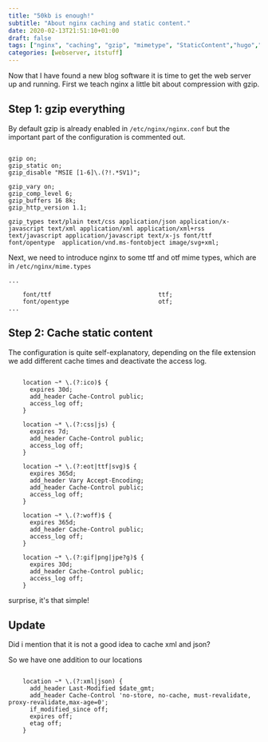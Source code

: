 ```yaml
---
title: "50kb is enough!"
subtitle: "About nginx caching and static content."
date: 2020-02-13T21:51:10+01:00
draft: false
tags: ["nginx", "caching", "gzip", "mimetype", "StaticContent","hugo","webserver"]
categories: [webserver, itstuff]
---
```


Now that I have found a new blog software it is time to get the web server up and running.
First we teach nginx a little bit about compression with gzip.

## Step 1: gzip everything

By default gzip is already enabled in `/etc/nginx/nginx.conf` but the important part of the configuration is commented out.
<!--more-->
``` nginx

gzip on;
gzip_static on;
gzip_disable "MSIE [1-6]\.(?!.*SV1)";

gzip_vary on;
gzip_comp_level 6;
gzip_buffers 16 8k;
gzip_http_version 1.1;

gzip_types text/plain text/css application/json application/x-javascript text/xml application/xml application/xml+rss text/javascript application/javascript text/x-js font/ttf font/opentype  application/vnd.ms-fontobject image/svg+xml;

```

Next, we need to introduce nginx to some ttf and otf mime types, which are in `/etc/nginx/mime.types`

``` nginx
...

    font/ttf                              ttf;
    font/opentype                         otf;
...

```

## Step 2: Cache static content

The configuration is quite self-explanatory, depending on the file extension we add
different cache times and deactivate the access log.

``` nginx

    location ~* \.(?:ico)$ {
      expires 30d;
      add_header Cache-Control public;
      access_log off;
    }

    location ~* \.(?:css|js) {
      expires 7d;
      add_header Cache-Control public;
      access_log off;
    }

    location ~* \.(?:eot|ttf|svg)$ {
      expires 365d;
      add_header Vary Accept-Encoding;
      add_header Cache-Control public;
      access_log off;
    }

    location ~* \.(?:woff)$ {
      expires 365d;
      add_header Cache-Control public;
      access_log off;
    }

    location ~* \.(?:gif|png|jpe?g)$ {
      expires 30d;
      add_header Cache-Control public;
      access_log off;
    }

```

surprise, it's that simple!

## Update

Did i mention that it is not a good idea to cache xml and json?

So we have one addition to our locations

``` nginx

    location ~* \.(?:xml|json) {
      add_header Last-Modified $date_gmt;
      add_header Cache-Control 'no-store, no-cache, must-revalidate, proxy-revalidate,max-age=0';
      if_modified_since off;
      expires off;
      etag off;
    }

```

